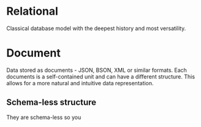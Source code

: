 # Relational
Classical database model with the deepest history and most versatility.

# Document
Data stored as documents - JSON, BSON, XML or similar formats. Each documents is a self-contained unit and can have a different structure. This allows for a more natural and intuitive data representation.

## Schema-less structure
They are schema-less so you 